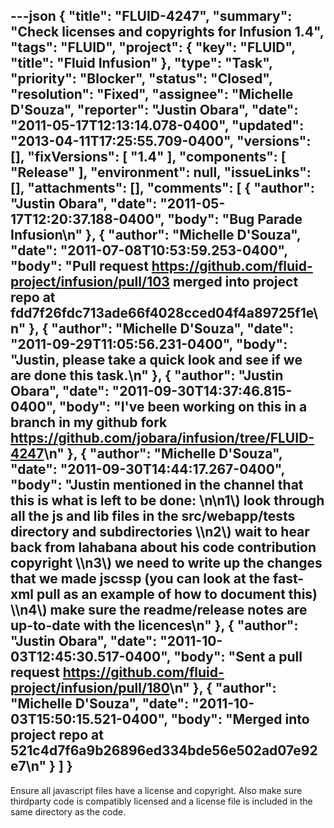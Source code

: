 ---json
{
  "title": "FLUID-4247",
  "summary": "Check licenses and copyrights for Infusion 1.4",
  "tags": "FLUID",
  "project": {
    "key": "FLUID",
    "title": "Fluid Infusion"
  },
  "type": "Task",
  "priority": "Blocker",
  "status": "Closed",
  "resolution": "Fixed",
  "assignee": "Michelle D'Souza",
  "reporter": "Justin Obara",
  "date": "2011-05-17T12:13:14.078-0400",
  "updated": "2013-04-11T17:25:55.709-0400",
  "versions": [],
  "fixVersions": [
    "1.4"
  ],
  "components": [
    "Release"
  ],
  "environment": null,
  "issueLinks": [],
  "attachments": [],
  "comments": [
    {
      "author": "Justin Obara",
      "date": "2011-05-17T12:20:37.188-0400",
      "body": "Bug Parade Infusion\n"
    },
    {
      "author": "Michelle D'Souza",
      "date": "2011-07-08T10:53:59.253-0400",
      "body": "Pull request <https://github.com/fluid-project/infusion/pull/103> merged into project repo at fdd7f26fdc713ade66f4028cced04f4a89725f1e\n"
    },
    {
      "author": "Michelle D'Souza",
      "date": "2011-09-29T11:05:56.231-0400",
      "body": "Justin, please take a quick look and see if we are done this task.\n"
    },
    {
      "author": "Justin Obara",
      "date": "2011-09-30T14:37:46.815-0400",
      "body": "I've been working on this in a branch in my github fork <https://github.com/jobara/infusion/tree/FLUID-4247>\n"
    },
    {
      "author": "Michelle D'Souza",
      "date": "2011-09-30T14:44:17.267-0400",
      "body": "Justin mentioned in the channel that this is what is left to be done:&#x20;\n\n1\\) look through all the js and lib files in the src/webapp/tests directory and subdirectories \\\n2\\) wait to hear back from lahabana about his code contribution copyright \\\n3\\) we need to write up the changes that we made jscssp (you can look at the fast-xml pull as an example of how to document this) \\\n4\\) make sure the readme/release notes are up-to-date with the licences\n"
    },
    {
      "author": "Justin Obara",
      "date": "2011-10-03T12:45:30.517-0400",
      "body": "Sent a pull request <https://github.com/fluid-project/infusion/pull/180>\n"
    },
    {
      "author": "Michelle D'Souza",
      "date": "2011-10-03T15:50:15.521-0400",
      "body": "Merged into project repo at 521c4d7f6a9b26896ed334bde56e502ad07e92e7\n"
    }
  ]
}
---
Ensure all javascript files have a license and copyright. Also make sure thirdparty code is compatibly licensed and a license file is included in the same directory as the code.

        